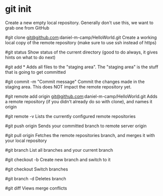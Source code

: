 # git init
Create a new empty local repository.  Generally don't use this, we want to grab one from GitHub

#git clone git@github.com:daniel-m-camp/HelloWorld.git
Create a working local copy of the remote repository (make sure to use ssh instead of https)

#git status
Show status of the current directory (good to do always, it gives hints on what to do next)

#git add *
Adds all files to the "staging area".  The "staging area" is the stuff that is going to get committed

#git commit -m "Commit message"
Commit the changes made in the staging area.  This does NOT impact the remote repository yet.

#git remote add origin git@github.com:daniel-m-camp/HelloWorld.git
Adds a remote repository (if you didn't already do so with clone), and names it origin

#git remote -v
Lists the currently configured remote repositories

#git push origin <branchname>
Sends your committed branch to remote server origin

#git pull origin
Fetches the remote repositories branch, and merges it with your local repository

#git branch
List all branches and your current branch

#git checkout -b <branchname>
Create new branch and switch to it

#git checkout <branchname>
Switch branches

#git branch -d <branchname>
Deletes branch

#git diff
Views merge conflicts
